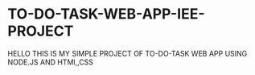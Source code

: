 # TO-DO-TASK-WEB-APP-IEE-PROJECT
HELLO THIS IS MY SIMPLE PROJECT OF TO-DO-TASK WEB APP USING NODE.JS AND HTMl,,CSS
